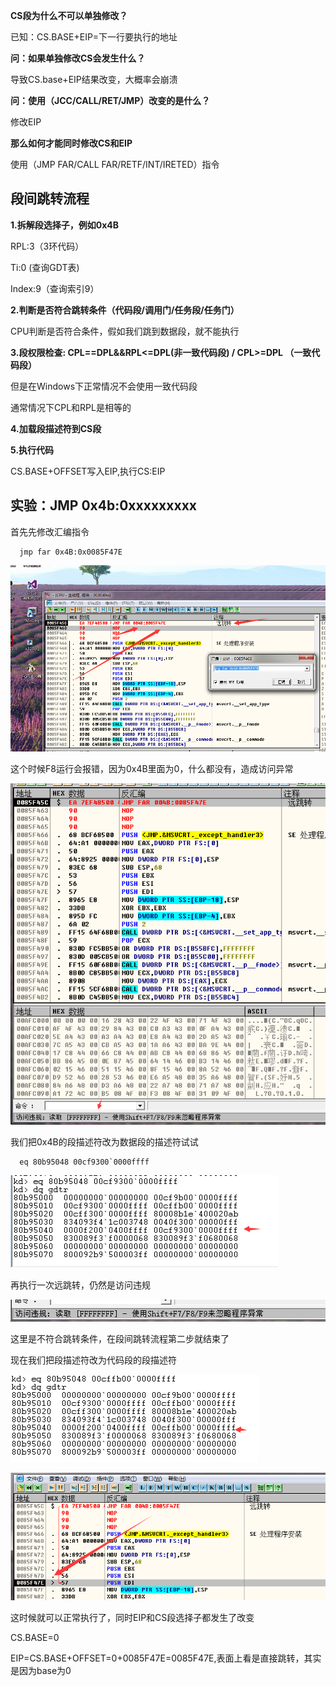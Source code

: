 **CS段为什么不可以单独修改？**

已知：CS.BASE+EIP=下一行要执行的地址

**问：如果单独修改CS会发生什么？**

导致CS.base+EIP结果改变，大概率会崩溃

**问：使用（JCC/CALL/RET/JMP）改变的是什么？**

修改EIP

**那么如何才能同时修改CS和EIP**

使用（JMP FAR/CALL FAR/RETF/INT/IRETED）指令 

段间跳转流程
---

**1.拆解段选择子，例如0x4B**

RPL:3（3环代码）

Ti:0 (查询GDT表)

Index:9（查询索引9）

**2.判断是否符合跳转条件（代码段/调用门/任务段/任务门）**

CPU判断是否符合条件，假如我们跳到数据段，就不能执行

**3.段权限检查: CPL==DPL&&RPL<=DPL(非一致代码段) / CPL>=DPL （一致代码段）**

但是在Windows下正常情况不会使用一致代码段

通常情况下CPL和RPL是相等的

**4.加载段描述符到CS段**

 **5.执行代码**
 
 CS.BASE+OFFSET写入EIP,执行CS:EIP
 
实验：JMP 0x4b:0xxxxxxxxx
--

首先先修改汇编指令

      jmp far 0x4B:0x0085F47E

![](https://raw.githubusercontent.com/Whitebird0/tuchuang/main/QQ%E6%88%AA%E5%9B%BE20211019170434.png)

这个时候F8运行会报错，因为0x4B里面为0，什么都没有，造成访问异常

![](https://raw.githubusercontent.com/Whitebird0/tuchuang/main/QQ%E6%88%AA%E5%9B%BE20211019170704.png)

我们把0x4B的段描述符改为数据段的描述符试试

      eq 80b95048 00cf9300`0000ffff

![](https://raw.githubusercontent.com/Whitebird0/tuchuang/main/QQ%E6%88%AA%E5%9B%BE20211019170854.png)

再执行一次远跳转，仍然是访问违规

![](https://raw.githubusercontent.com/Whitebird0/tuchuang/main/QQ%E6%88%AA%E5%9B%BE20211019171032.png)

这里是不符合跳转条件，在段间跳转流程第二步就结束了

现在我们把段描述符改为代码段的段描述符

![](https://raw.githubusercontent.com/Whitebird0/tuchuang/main/QQ%E6%88%AA%E5%9B%BE20211019171319.png)

![](https://raw.githubusercontent.com/Whitebird0/tuchuang/main/QQ%E6%88%AA%E5%9B%BE20211019171434.png)

这时候就可以正常执行了，同时EIP和CS段选择子都发生了改变

CS.BASE=0

EIP=CS.BASE+OFFSET=0+0085F47E=0085F47E,表面上看是直接跳转，其实是因为base为0


